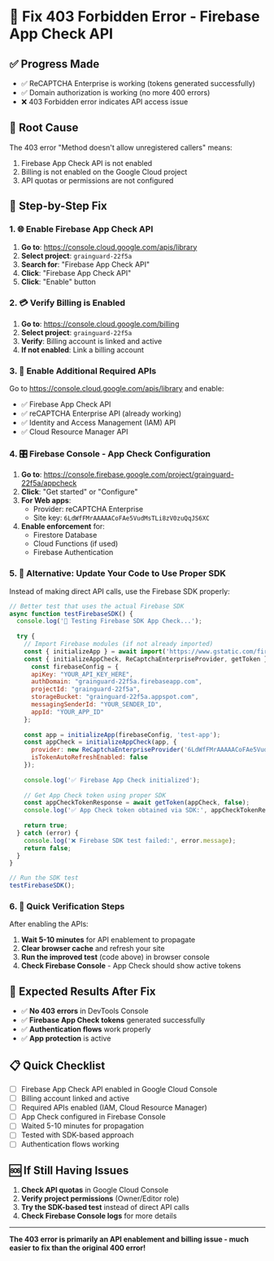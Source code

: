 # 🔧 Fix 403 Forbidden Error - Firebase App Check API

## ✅ Progress Made
- ✅ ReCAPTCHA Enterprise is working (tokens generated successfully)
- ✅ Domain authorization is working (no more 400 errors)
- ❌ 403 Forbidden error indicates API access issue

## 🎯 Root Cause
The 403 error "Method doesn't allow unregistered callers" means:
1. Firebase App Check API is not enabled
2. Billing is not enabled on the Google Cloud project
3. API quotas or permissions are not configured

## 🔧 Step-by-Step Fix

### 1. 🌐 Enable Firebase App Check API
1. **Go to**: https://console.cloud.google.com/apis/library
2. **Select project**: `grainguard-22f5a`
3. **Search for**: "Firebase App Check API"
4. **Click**: "Firebase App Check API"
5. **Click**: "Enable" button

### 2. 💳 Verify Billing is Enabled
1. **Go to**: https://console.cloud.google.com/billing
2. **Select project**: `grainguard-22f5a`
3. **Verify**: Billing account is linked and active
4. **If not enabled**: Link a billing account

### 3. 🔑 Enable Additional Required APIs
Go to https://console.cloud.google.com/apis/library and enable:
- ✅ Firebase App Check API
- ✅ reCAPTCHA Enterprise API (already working)
- ✅ Identity and Access Management (IAM) API
- ✅ Cloud Resource Manager API

### 4. 🎛️ Firebase Console - App Check Configuration
1. **Go to**: https://console.firebase.google.com/project/grainguard-22f5a/appcheck
2. **Click**: "Get started" or "Configure"
3. **For Web apps**:
   - Provider: reCAPTCHA Enterprise
   - Site key: `6LdWfFMrAAAAACoFAe5VudMsTLi8zV0zuQqJS6XC`
4. **Enable enforcement** for:
   - Firestore Database
   - Cloud Functions (if used)
   - Firebase Authentication

### 5. 🔄 Alternative: Update Your Code to Use Proper SDK
Instead of making direct API calls, use the Firebase SDK properly:

```javascript
// Better test that uses the actual Firebase SDK
async function testFirebaseSDK() {
  console.log('🧪 Testing Firebase SDK App Check...');
  
  try {
    // Import Firebase modules (if not already imported)
    const { initializeApp } = await import('https://www.gstatic.com/firebasejs/10.8.0/firebase-app.js');
    const { initializeAppCheck, ReCaptchaEnterpriseProvider, getToken } = await import('https://www.gstatic.com/firebasejs/10.8.0/firebase-app-check.js');
      const firebaseConfig = {
      apiKey: "YOUR_API_KEY_HERE",
      authDomain: "grainguard-22f5a.firebaseapp.com",
      projectId: "grainguard-22f5a",
      storageBucket: "grainguard-22f5a.appspot.com",
      messagingSenderId: "YOUR_SENDER_ID",
      appId: "YOUR_APP_ID"
    };
    
    const app = initializeApp(firebaseConfig, 'test-app');
    const appCheck = initializeAppCheck(app, {
      provider: new ReCaptchaEnterpriseProvider('6LdWfFMrAAAAACoFAe5VudMsTLi8zV0zuQqJS6XC'),
      isTokenAutoRefreshEnabled: false
    });
    
    console.log('✅ Firebase App Check initialized');
    
    // Get App Check token using proper SDK
    const appCheckTokenResponse = await getToken(appCheck, false);
    console.log('✅ App Check token obtained via SDK:', appCheckTokenResponse.token.substring(0, 50) + '...');
    
    return true;
  } catch (error) {
    console.log('❌ Firebase SDK test failed:', error.message);
    return false;
  }
}

// Run the SDK test
testFirebaseSDK();
```

### 6. 🧪 Quick Verification Steps

After enabling the APIs:

1. **Wait 5-10 minutes** for API enablement to propagate
2. **Clear browser cache** and refresh your site
3. **Run the improved test** (code above) in browser console
4. **Check Firebase Console** - App Check should show active tokens

## 🎯 Expected Results After Fix

- ✅ **No 403 errors** in DevTools Console
- ✅ **Firebase App Check tokens** generated successfully
- ✅ **Authentication flows** work properly
- ✅ **App protection** is active

## 📋 Quick Checklist

- [ ] Firebase App Check API enabled in Google Cloud Console
- [ ] Billing account linked and active
- [ ] Required APIs enabled (IAM, Cloud Resource Manager)
- [ ] App Check configured in Firebase Console
- [ ] Waited 5-10 minutes for propagation
- [ ] Tested with SDK-based approach
- [ ] Authentication flows working

## 🆘 If Still Having Issues

1. **Check API quotas** in Google Cloud Console
2. **Verify project permissions** (Owner/Editor role)
3. **Try the SDK-based test** instead of direct API calls
4. **Check Firebase Console logs** for more details

---

**The 403 error is primarily an API enablement and billing issue - much easier to fix than the original 400 error!**

